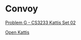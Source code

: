 # Convoy

[Problem G - CS3233 Kattis Set 02](https://nus.kattis.com/sessions/d9ah9a/problems/convoy)

[Open Kattis](https://open.kattis.com/problems/convoy)
